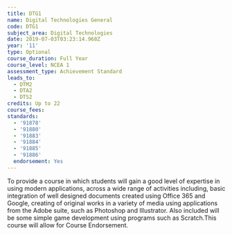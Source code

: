```yaml
---
title: DTG1
name: Digital Technologies General
code: DTG1
subject_area: Digital Technologies
date: 2019-07-03T03:23:14.968Z
year: '11'
type: Optional
course_duration: Full Year
course_level: NCEA 1
assessment_type: Achievement Standard
leads_to:
  - DTM2
  - DTA2
  - DTS2
credits: Up to 22
course_fees: 
standards:
  - '91878'
  - '91880'
  - '91883'
  - '91884'
  - '91885'
  - '91886'
  endorsement: Yes
---
```

To provide a course in which students will gain a good level of expertise in using modern applications, across a wide range of activities including, basic integration of well designed documents created using Office 365 and Google, creating of original works in a variety of media using applications from the Adobe suite, such as Photoshop and Illustrator. Also included will be some simple game development using programs such as Scratch.This course will allow for Course Endorsement.
